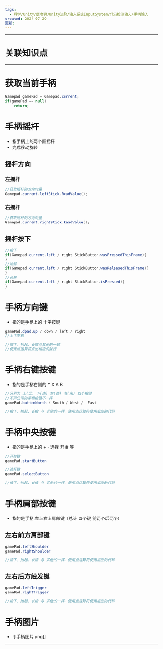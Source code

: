 ```yaml
---
tags:
  - 科学/Unity/唐老狮/Unity进阶/输入系统InputSystem/代码检测输入/手柄输入
created: 2024-07-29
更新:
---
```


---
# 关联知识点



---
# 获取当前手柄

```C#
Gamepad gamePad = Gamepad.current;
if(gamePad == null)
	return;
```
# 手柄摇杆

- 指手柄上的两个圆摇杆
- 完成移动旋转
## 摇杆方向
### 左摇杆

```C#
//获取摇杆的方向向量
Gamepad.current.leftStick.ReadValue();
```
### 右摇杆

```C#
//获取摇杆的方向向量
Gamepad.current.rightStick.ReadValue();
```
## 摇杆按下

```C#
//按下
if(Gamepad.current.left / right StickButton.wasPressedThisFrame){
}
//抬起
if(Gamepad.current.left / right StickButton.wasReleasedThisFrame){
}
//长按
if(Gamepad.current.left / right StickButton.isPressed){
}
```
# 手柄方向键

- 指的是手柄上的 十字按键

```C#
gamePad.dpad.up / down / left / right
//上下左右

//按下、抬起、长按与其他的一致
//使用点运算符点出相应的就行
```
# 手柄右键按键

- 指的是手柄右侧的 Y X A B

```C#
//分别为 上(北) 下(南) 左(西) 右(东) 四个按键
//不同公司的手柄按键不一样
gamePad.buttonNorth / South / West /  East

//按下、抬起、长按 与 其他的一样，使用点运算符使用相应的代码
```
# 手柄中央按键

- 指的是手柄上的 + - 选择 开始  等
```C#
//开始键
gamePad.startButton

//选择键
gamePad.selectButton

//按下、抬起、长按 与 其他的一样，使用点运算符使用相应的代码
```
# 手柄肩部按键

- 指的是手柄 左上右上肩部键（总计 四个键 前两个后两个）
## 左右前方肩部键

```C#
gamePad.leftShoulder
gamePad.rightShoulder

//按下、抬起、长按 与 其他的一样，使用点运算符使用相应的代码
```
## 左右后方触发键

```C#
gamePad.leftTrigger
gamePad.rightTrigger

//按下、抬起、长按 与 其他的一样，使用点运算符使用相应的代码
```
# 手柄图片

- ![[手柄图片.png]]

---
